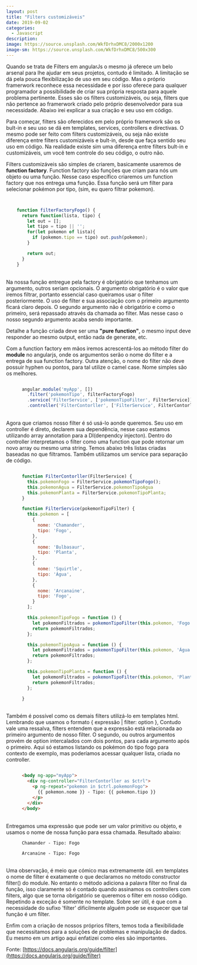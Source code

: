 ```yaml
---
layout: post
title: "Filters customizáveis"
date: 2019-09-02
categories:
  - Javascript
description:
image: https://source.unsplash.com/WkfDrhxDMC8/2000x1200
image-sm: https://source.unsplash.com/WkfDrhxDMC8/500x300
---
```


Quando se trata de Filters em angularJs o mesmo já oferece um belo arsenal para lhe ajudar em seus projetos, contudo é limitado. A limitação se dá pela pouca flexibilização de uso em seu código. Mas o próprio framerwork reconhece essa necessidade e por isso oferece para qualquer programador a possibilidade de criar sua própria resposta para aquele problema pertinente. Esses são os filters customizáveis, ou seja, filters que não pertence ao framerwork criado pelo próprio desenvolvedor para sua necessidade. Abaixo irei explicar a sua criação e seu uso em código.

Para começar, filters são oferecidos em pelo próprio framerwork são os bult-in e seu uso se dá em templates, services, controllers e directivas. O mesmo pode ser feito com filters customizáveis, ou seja não existe diferença entre filters customizáveis e bult-in, desde que faça sentido seu uso em código. Na realidade existe sim uma diferença entre filters bult-in e customizáveis, um você tem controle do seu código, o outro não.

Filters customizáveis são simples de criarem, basicamente usaremos de **function factory**. Function factory são funções que criam para nós um objeto ou uma função. Nesse caso específico criaremos um function factory que nos entrega uma função. Essa função será um filter para selecionar pokémon por tipo, (sim, eu quero filtrar pokemon).

~~~ javascript


    function filterFactoryFogo() {
      return function(lista, tipo) {
        let out = [];
        let tipo = tipo || '';
        for(let pokemon of lista){
          if (pokemon.tipo == tipo) out.push(pokemon);
        }

        return out;
      }
    }


~~~

</br>
Na nossa função entregue pela factory é obrigatório que tenhamos um argumento, outros seriam opcionais. O argumento obrigatório é o valor que iremos filtrar, portanto essencial caso queiramos usar o filter posteriormente. O uso de filter e sua associação com o primeiro argumento ficará claro depois. O segundo argumento não é obrigatório e como o primeiro, será repassado através da chamada ao filter. Mas nesse caso o nosso segundo argumento acaba sendo importante.

Detalhe a função criada deve ser uma **"pure function"**, o mesmo input deve responder ao mesmo output, então nada de generate, etc.

Com a function factory em mãos iremos acrescentá-los ao método filter do **module** no angularjs, onde os argumentos serão o nome do filter e a entrega de sua function factory. Outra atenção, o nome do filter não deve possuir hyphen ou pontos, para tal utilize o camel case. Nome simples são os melhores.


~~~ javascript

      angular.module('myApp', [])
        .filter('pokemonTipo', filterFactoryFogo)
        .service('FilterService', ['pokemonTipoFilter', FilterService])
        .controller('FilterContorller', ['FilterService', FilterContorller]);

~~~

</br>
Agora que criamos nosso filter é só usá-lo aonde queremos. Seu uso em controller é direto, declarem sua dependência, nesse caso estamos utilizando array annotation para a DI(denpendcy injecton). Dentro do controller interpretamos o filter como uma function que pode retornar um novo array ou mesmo uma string. Temos abaixo três listas criadas baseadas no que filtramos. Também utilizamos um service para separação de código.

~~~ javascript

      function FilterContorller(FilterService) {
        this.pokemonFogo = FilterService.pokemonTipoFogo();
        this.pokemonAgua = FilterService.pokemonTipoAgua
        this.pokemonPlanta = FilterService.pokemonTipoPlanta;
      }

      function FilterService(pokemonTipoFilter) {
        this.pokemon = [
          {
            nome: 'Chamander',
            tipo: 'Fogo',
          },
          {
            nome: 'Bulbasaur',
            tipo: 'Planta',
          },
          {
            nome: 'Squirtle',
            tipo: 'Água',
          },
          {
            nome: 'Arcanaine',
            tipo: 'Fogo',
          }
        ];

        this.pokemonTipoFogo = function () {
          let pokemonFiltrados = pokemonTipoFilter(this.pokemon, 'Fogo');
          return pokemonFiltrados;
        };

        this.pokemonTipoAgua = function () {
          let pokemonFiltrados = pokemonTipoFilter(this.pokemon, 'Água');
          return pokemonFiltrados;
        };

        this.pokemonTipoPlanta = function () {
          let pokemonFiltrados = pokemonTipoFilter(this.pokemon, 'Planta');
          return pokemonFiltrados;
        };

      }

~~~

</br>
Também é possível como os demais filters utilizá-lo em templates html. Lembrando que usamos o formato { expressão | filter: option }, Contudo vale uma ressalva, filters entendem que a expressão está relacionada ao primeiro argumento de nosso filter. O segundo, ou outros argumentos provém de option intercalados com dois pontos, para cada argumento após o primeiro.
Aqui só estamos listando os pokémon do tipo fogo para contexto de exemplo, mas poderíamos acessar qualquer lista, criada no controller.


~~~ html

      <body ng-app="myApp">
        <div ng-controller="FilterContorller as $ctrl">
          <p ng-repeat="pokemon in $ctrl.pokemonFogo">
            {{ pokemon.nome }} - Tipo: {{ pokemon.tipo }}
          </p>
        </div>
      </body>

~~~

</br>
Entregamos uma expressão que pode ser um valor primitivo ou objeto, e usamos o nome de nossa função para essa chamada. Resultado abaixo:

```
      Chamander - Tipo: Fogo

      Arcanaine - Tipo: Fogo

```
</br>
Uma observação, é meio que cómico mas extremamente útil. em templates o nome de filter é exatamente o que declaramos no método constructor filter() do module. No entanto o método adiciona a palavra filter no final da função, isso claramente só é contado quando assinamos os controllers com filters, algo que se torna obrigatório se queremos o filter em nosso código. Repetindo a exceção é somente no template. Sobre ser útil, é que com a necessidade do sufixo 'filter' dificilmente alguém pode se esquecer que tal função é um filter.

Enfim com a criação de nossos próprios filters, temos toda a flexibilidade que necessitamos para a soluções de problemas e manipulação de dados. Eu mesmo em um artigo aqui enfatizei como eles são importantes.

Fonte: [https://docs.angularjs.org/guide/filter](https://docs.angularjs.org/guide/filter)
